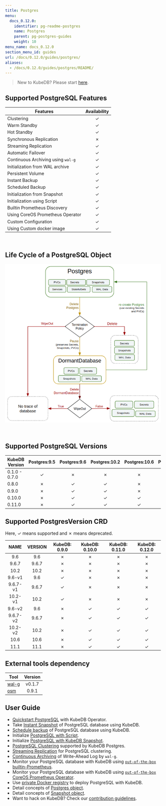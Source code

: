 ```yaml
---
title: Postgres
menu:
  docs_0.12.0:
    identifier: pg-readme-postgres
    name: Postgres
    parent: pg-postgres-guides
    weight: 10
menu_name: docs_0.12.0
section_menu_id: guides
url: /docs/0.12.0/guides/postgres/
aliases:
  - /docs/0.12.0/guides/postgres/README/
---
```


> New to KubeDB? Please start [here](/docs/concepts/README.md).

## Supported PostgreSQL Features

| Features                           | Availability |
| ---------------------------------- | :----------: |
| Clustering                         |   &#10003;   |
| Warm Standby                       |   &#10003;   |
| Hot Standby                        |   &#10003;   |
| Synchronous Replication            |   &#10007;   |
| Streaming Replication              |   &#10003;   |
| Automatic Failover                 |   &#10003;   |
| Continuous Archiving using `wal-g` |   &#10003;   |
| Initialization from WAL archive    |   &#10003;   |
| Persistent Volume                  |   &#10003;   |
| Instant Backup                     |   &#10003;   |
| Scheduled Backup                   |   &#10003;   |
| Initialization from Snapshot       |   &#10003;   |
| Initialization using Script        |   &#10003;   |
| Builtin Prometheus Discovery       |   &#10003;   |
| Using CoreOS Prometheus Operator   |   &#10003;   |
| Custom Configuration               |   &#10003;   |
| Using Custom docker image          |   &#10003;   |

<br/>

## Life Cycle of a PostgreSQL Object

<p align="center">
  <img alt="lifecycle"  src="/docs/images/postgres/lifecycle.png">
</p>

<br/>

## Supported PostgreSQL Versions

| KubeDB Version | Postgres:9.5 | Postgres:9.6 | Postgres:10.2 | Postgres:10.6 | Postgres:11.1 |
| -------------- | :----------: | :----------: | :-----------: | :-----------: | :-----------: |
| 0.1.0 - 0.7.0  |   &#10003;   |   &#10007;   |   &#10007;    |   &#10007;    |   &#10007;    |
| 0.8.0          |   &#10007;   |   &#10003;   |   &#10003;    |   &#10007;    |   &#10007;    |
| 0.9.0          |   &#10007;   |   &#10003;   |   &#10003;    |   &#10007;    |   &#10007;    |
| 0.10.0         |   &#10007;   |   &#10003;   |   &#10003;    |   &#10003;    |   &#10003;    |
| 0.11.0         |   &#10007;   |   &#10003;   |   &#10003;    |   &#10003;    |   &#10003;    |

## Supported PostgresVersion CRD

Here, &#10003; means supported and &#10007; means deprecated.

|   NAME   | VERSION | KubeDB: 0.9.0 | KubeDB: 0.10.0 | KubeDB: 0.11.0 | KubeDB: 0.12.0 |
| :------: | :-----: | :-----------: | :------------: | :------------: | :------------: |
|   9.6    |   9.6   |   &#10007;    |    &#10007;    |    &#10007;    |    &#10007;    |
|  9.6.7   |  9.6.7  |   &#10007;    |    &#10007;    |    &#10007;    |    &#10007;    |
|   10.2   |  10.2   |   &#10007;    |    &#10007;    |    &#10007;    |    &#10007;    |
|  9.6-v1  |   9.6   |   &#10003;    |    &#10007;    |    &#10007;    |    &#10007;    |
| 9.6.7-v1 |  9.6.7  |   &#10003;    |    &#10007;    |    &#10007;    |    &#10007;    |
| 10.2-v1  |  10.2   |   &#10003;    |    &#10007;    |    &#10007;    |    &#10007;    |
|  9.6-v2  |   9.6   |   &#10007;    |    &#10003;    |    &#10003;    |    &#10003;    |
| 9.6.7-v2 |  9.6.7  |   &#10007;    |    &#10003;    |    &#10003;    |    &#10003;    |
| 10.2-v2  |  10.2   |   &#10007;    |    &#10003;    |    &#10003;    |    &#10003;    |
|   10.6   |  10.6   |   &#10007;    |    &#10003;    |    &#10003;    |    &#10003;    |
|   11.1   |  11.1   |   &#10007;    |    &#10003;    |    &#10003;    |    &#10003;    |

## External tools dependency

| Tool                                    | Version |
| --------------------------------------- | :-----: |
| [wal-g](https://github.com/wal-g/wal-g) | v0.1.7  |
| [osm](https://github.com/appscode/osm)  |  0.9.1  |

## User Guide

- [Quickstart PostgreSQL](/docs/guides/postgres/quickstart/quickstart.md) with KubeDB Operator.
- Take [Instant Snapshot](/docs/guides/postgres/snapshot/instant_backup.md) of PostgreSQL database using KubeDB.
- [Schedule backup](/docs/guides/postgres/snapshot/scheduled_backup.md) of PostgreSQL database using KubeDB.
- Initialize [PostgreSQL with Script](/docs/guides/postgres/initialization/script_source.md).
- Initialize [PostgreSQL with KubeDB Snapshot](/docs/guides/postgres/initialization/snapshot_source.md).
- [PostgreSQL Clustering](/docs/guides/postgres/clustering/ha_cluster.md) supported by KubeDB Postgres.
- [Streaming Replication](/docs/guides/postgres/clustering/streaming_replication.md) for PostgreSQL clustering.
- [Continuous Archiving](/docs/guides/postgres/snapshot/continuous_archiving.md) of Write-Ahead Log by `wal-g`.
- Monitor your PostgreSQL database with KubeDB using [`out-of-the-box` builtin-Prometheus](/docs/guides/postgres/monitoring/using-builtin-prometheus.md).
- Monitor your PostgreSQL database with KubeDB using [`out-of-the-box` CoreOS Prometheus Operator](/docs/guides/postgres/monitoring/using-coreos-prometheus-operator.md).
- Use [private Docker registry](/docs/guides/postgres/private-registry/using-private-registry.md) to deploy PostgreSQL with KubeDB.
- Detail concepts of [Postgres object](/docs/concepts/databases/postgres.md).
- Detail concepts of [Snapshot object](/docs/concepts/snapshot.md).
- Want to hack on KubeDB? Check our [contribution guidelines](/docs/CONTRIBUTING.md).
